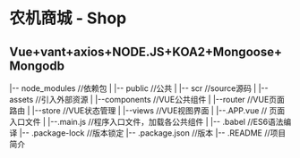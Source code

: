 # 农机商城 - Shop

## Vue+vant+axios+NODE.JS+KOA2+Mongoose+Mongodb 

|-- node_modules             //依赖包
|
|-- public                   //公共
|
|-- scr                      //source源码
|   |--assets                //引入外部资源
|   |--components            //VUE公共组件
|   |--router                //VUE页面路由
|   |--store                 //VUE状态管理
|   |--views                 //VUE视图界面
|   |--.APP.vue              // 页面入口文件
|   |--.main.js              //程序入口文件，加载各公共组件
|
|-- .babel                   //ES6语法编译
|-- .package-lock            //版本锁定
|-- .package.json            //版本
|-- .README                  //项目简介

